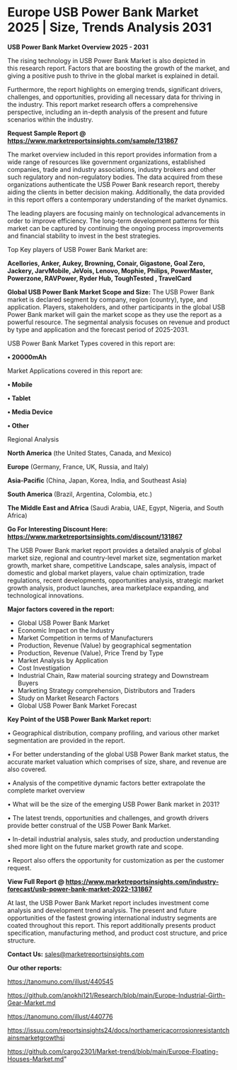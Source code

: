  # Europe USB Power Bank Market 2025 | Size, Trends Analysis 2031

<Strong> USB Power Bank Market Overview 2025 - 2031</strong>

The rising technology in USB Power Bank Market is also depicted in this research report. Factors that are boosting the growth of the market, and giving a positive push to thrive in the global market is explained in detail.

Furthermore, the report highlights on emerging trends, significant drivers, challenges, and opportunities, providing all necessary data for thriving in the industry. This report market research offers a comprehensive perspective, including an in-depth analysis of the present and future scenarios within the industry.

<strong>Request Sample Report @ <a href=https://www.marketreportsinsights.com/sample/131867>https://www.marketreportsinsights.com/sample/131867</a></strong>

The market overview included in this report provides information from a wide range of resources like government organizations, established companies, trade and industry associations, industry brokers and other such regulatory and non-regulatory bodies. The data acquired from these organizations authenticate the USB Power Bank research report, thereby aiding the clients in better decision making. Additionally, the data provided in this report offers a contemporary understanding of the market dynamics.

The leading players are focusing mainly on technological advancements in order to improve efficiency. The long-term development patterns for this market can be captured by continuing the ongoing process improvements and financial stability to invest in the best strategies.

Top Key players of USB Power Bank Market are:

<strong>Acellories, Anker, Aukey, Browning, Conair, Gigastone, Goal Zero, Jackery, JarvMobile, JeVois, Lenovo, Mophie, Philips, PowerMaster, Powerzone, RAVPower, Ryder Hub, ToughTested , TravelCard</strong>

<strong><b>Global USB Power Bank Market Scope and Size:</b></strong>
The USB Power Bank market is declared segment by company, region (country), type, and application. Players, stakeholders, and other participants in the global USB Power Bank market will gain the market scope as they use the report as a powerful resource. The segmental analysis focuses on revenue and product by type and application and the forecast period of 2025-2031.

USB Power Bank Market Types covered in this report are:

<strong>• 20000mAh</strong>

Market Applications covered in this report are:

<strong>• Mobile

• Tablet

• Media Device

• Other</strong> 

Regional Analysis

<strong>North America</strong> (the United States, Canada, and Mexico)

<strong>Europe</strong> (Germany, France, UK, Russia, and Italy)

<strong>Asia-Pacific</strong> (China, Japan, Korea, India, and Southeast Asia)

<strong>South America</strong> (Brazil, Argentina, Colombia, etc.)

<strong>The Middle East and Africa</strong> (Saudi Arabia, UAE, Egypt, Nigeria, and South Africa)

<strong>Go For Interesting Discount Here: <a href=https://www.marketreportsinsights.com/discount/131867>https://www.marketreportsinsights.com/discount/131867</a></strong>

The USB Power Bank market report provides a detailed analysis of global market size, regional and country-level market size, segmentation market growth, market share, competitive Landscape, sales analysis, impact of domestic and global market players, value chain optimization, trade regulations, recent developments, opportunities analysis, strategic market growth analysis, product launches, area marketplace expanding, and technological innovations.

<strong><b>Major factors covered in the report:</b></strong>
<ul>
  <li>Global USB Power Bank Market </li>
  <li>Economic Impact on the Industry</li>
  <li>Market Competition in terms of Manufacturers</li>
  <li>Production, Revenue (Value) by geographical segmentation</li>
  <li>Production, Revenue (Value), Price Trend by Type</li>
  <li>Market Analysis by Application</li>
  <li>Cost Investigation</li>
  <li>Industrial Chain, Raw material sourcing strategy and Downstream Buyers</li>
  <li>Marketing Strategy comprehension, Distributors and Traders</li>
  <li>Study on Market Research Factors</li>
  <li>Global USB Power Bank Market Forecast</li>
</ul>

<strong><b>Key Point of the USB Power Bank Market report:</b></strong>

• Geographical distribution, company profiling, and various other market segmentation are provided in the report.

• For better understanding of the global USB Power Bank market status, the accurate market valuation which comprises of size, share, and revenue are also covered.

• Analysis of the competitive dynamic factors better extrapolate the complete market overview

• What will be the size of the emerging USB Power Bank market in 2031?

• The latest trends, opportunities and challenges, and growth drivers provide better construal of the USB Power Bank Market.

• In-detail industrial analysis, sales study, and production understanding shed more light on the future market growth rate and scope.

• Report also offers the opportunity for customization as per the customer request.

<strong><b>View Full Report @ <a href=https://www.marketreportsinsights.com/industry-forecast/usb-power-bank-market-2022-131867>https://www.marketreportsinsights.com/industry-forecast/usb-power-bank-market-2022-131867</a></b></strong>


At last, the USB Power Bank Market report includes investment come analysis and development trend analysis. The present and future opportunities of the fastest growing international industry segments are coated throughout this report. This report additionally presents product specification, manufacturing method, and product cost structure, and price structure.

<strong>Contact Us:</strong>
sales@marketreportsinsights.com

<strong>Our other reports:</strong>

<a href=https://tanomuno.com/illust/440545>https://tanomuno.com/illust/440545</a>

<a href=https://github.com/anokhi121/Research/blob/main/Europe-Industrial-Girth-Gear-Market.md>https://github.com/anokhi121/Research/blob/main/Europe-Industrial-Girth-Gear-Market.md</a>

<a href=https://tanomuno.com/illust/440776>https://tanomuno.com/illust/440776</a>

<a href=https://issuu.com/reportsinsights24/docs/northamericacorrosionresistantchainsmarketgrowthsi>https://issuu.com/reportsinsights24/docs/northamericacorrosionresistantchainsmarketgrowthsi</a>

<a href=https://github.com/cargo2301/Market-trend/blob/main/Europe-Floating-Houses-Market.md>https://github.com/cargo2301/Market-trend/blob/main/Europe-Floating-Houses-Market.md</a>"
